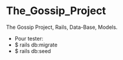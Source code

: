# The_Gossip_Project
The Gossip Project, Rails, Data-Base, Models.

- Pour tester:
- $ rails db:migrate 
- $ rails db:seed 
